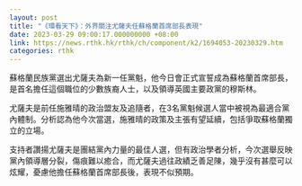 ```yaml
---
layout: post
title: "《環看天下》：外界關注尤薩夫任蘇格蘭首席部長表現"
date: 2023-03-29 09:00:17.000000000 +08:00
link: https://news.rthk.hk/rthk/ch/component/k2/1694053-20230329.htm
categories: rthk
---
```


蘇格蘭民族黨選出尤薩夫為新一任黨魁，他今日會正式宣誓成為蘇格蘭首席部長，是首名擔任這個職位的少數族裔人士，以及領導英國主要政黨的穆斯林。

尤薩夫是前任施雅晴的政治盟友及追隨者，在3名黨魁候選人當中被視為最適合黨內體制。分析認為他今次當選，施雅晴的政策及主張有望延續，包括爭取蘇格蘭獨立的立場。

支持者讚揚尤薩夫是團結黨內力量的最佳人選，但有政治學者分析，今次選舉反映黨內領導層分裂，傷痕難以癒合，而尤薩夫過往政績乏善足陳，幾乎沒有甚麼可以炫耀，憂慮他擔任蘇格蘭首席部長後，表現不似預期。
